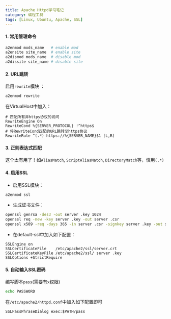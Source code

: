 ```yaml
---
title: Apache Httpd学习笔记
category: 编程工具
tags: [Linux, Ubuntu, Apache, SSL]
---
```


#### 1. 常用管理命令

```bash
a2enmod mods_name   # enable mod
a2ensite site_name  # enable site
a2dismod mods_name  # disable mod
a2dissite site_name # disable site
```


#### 2. URL跳转

启用`rewrite`模块 ：

```bash
a2enmod rewrite
```
    
在VirtualHost中加入： 

```
# 匹配所有非https协议的访问
RewriteEngine On 
RewriteCond %{SERVER_PROTOCOL} !^https$ 
# 将RewriteCond匹配的URL跳转至https协议
RewriteRule ^(.*) https://%{SERVER_NAME}$1 [L,R]
```

#### 3. 正则表达式匹配

这个太有用了！如`AliasMatch`, `ScriptAliasMatch`, `DirectoryMatch`等，慎用`(.*)`

#### 4. 启用SSL
- 启用SSL模块：

```bash
a2enmod ssl
```

- 生成证书文件：

```bash
openssl genrsa -des3 -out server .key 1024
openssl req -new -key server .key -out server .csr
openssl x509 -req -days 365 -in server .csr -signkey server .key -out server .crt
```

- 在default-ssl中加入如下配置： 

```
SSLEngine on 
SSLCertificateFile    /etc/apache2/ssl/server.crt 
SSLCertificateKeyFile /etc/apache2/ssl/ server .key
SSLOptions +StrictRequire
```

#### 5. 自动输入SSL密码

编写脚本`pass`(需要有`x`权限)
    
```bash
echo PASSWORD
```

在`/etc/apache2/httpd.conf`中加入如下配置即可
    
```
SSLPassPhraseDialog exec:$PATH/pass
```
